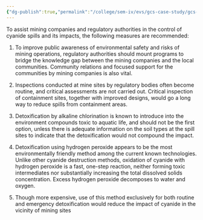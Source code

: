 ```yaml
---
{"dg-publish":true,"permalink":"/college/sem-iv/evs/gcs-case-study/gcs-preventive-measures-for-the-future/"}
---
```



To assist mining companies and regulatory authorities in the control of cyanide spills and its impacts, the following measures are recommended: 

1. To improve public awareness of environmental safety and risks of mining operations, regulatory authorities should mount programs  to bridge the knowledge gap between the mining companies and the local communities. Community relations and focused support for the communities by mining companies is also vital.

2. Inspections conducted at mine sites by regulatory bodies often become routine, and critical assessments are not carried out. Critical inspection of containment sites, together with improved designs, would go a long way to reduce spills from containment areas.

3. Detoxification by alkaline chlorination is known to introduce into the environment compounds toxic to aquatic life, and should not be the first option, unless there is adequate information on the soil types at the spill sites to indicate that the detoxification would not compound the impact.

4. Detoxification using hydrogen peroxide appears to be the most environmentally friendly method among the current known technologies. Unlike other cyanide destruction methods, oxidation of cyanide with hydrogen peroxide is a fast, one-step reaction, neither forming toxic intermediates nor substantially increasing the total dissolved solids concentration. Excess hydrogen peroxide decomposes to water and oxygen.

5. Though more expensive, use of this method exclusively for both routine and emergency detoxification would reduce the impact of cyanide in the vicinity of mining sites
